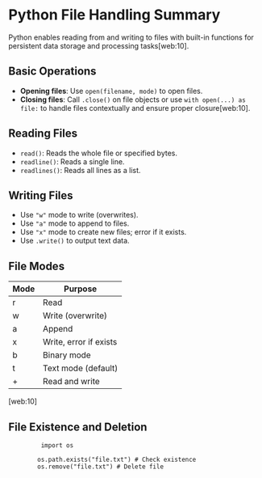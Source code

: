 # Python File Handling Summary

Python enables reading from and writing to files with built-in functions for persistent data storage and processing tasks[web:10].

## Basic Operations

- **Opening files**: Use `open(filename, mode)` to open files.
- **Closing files**: Call `.close()` on file objects or use `with open(...) as file:` to handle files contextually and ensure proper closure[web:10].

## Reading Files

- `read()`: Reads the whole file or specified bytes.
- `readline()`: Reads a single line.
- `readlines()`: Reads all lines as a list.

## Writing Files

- Use `"w"` mode to write (overwrites).
- Use `"a"` mode to append to files.
- Use `"x"` mode to create new files; error if it exists.
- Use `.write()` to output text data.

## File Modes

| Mode | Purpose                |
|------|------------------------|
| r    | Read                   |
| w    | Write (overwrite)      |
| a    | Append                 |
| x    | Write, error if exists |
| b    | Binary mode            |
| t    | Text mode (default)    |
| +    | Read and write         |
[web:10]

## File Existence and Deletion

             import os
            
            os.path.exists("file.txt") # Check existence
            os.remove("file.txt") # Delete file